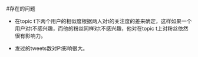 #存在的问题

* 在topic t下两个用户的相似度根据两人对t的关注度的差来确定，这样如果一个用户对t不感兴趣，而他的粉丝同样对t不感兴趣，他对在topic t上对粉丝依然很有影响力。

* 发过的tweets数对Pt影响很大。